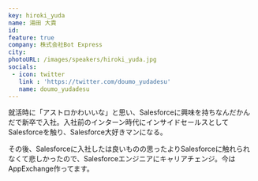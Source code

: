 ```yaml
---
key: hiroki_yuda
name: 湯田 大貴
id: 
feature: true
company: 株式会社Bot Express
city: 
photoURL: /images/speakers/hiroki_yuda.jpg
socials:
 - icon: twitter
   link : 'https://twitter.com/doumo_yudadesu'
   name: doumo_yudadesu
---
```

就活時に「アストロかわいいな」と思い、Salesforceに興味を持ちなんだかんだで新卒で入社。入社前のインターン時代にインサイドセールスとしてSalesforceを触り、Salesforce大好きマンになる。

その後、Salesforceに入社したは良いものの思ったよりSalesforceに触れられなくて悲しかったので、Salesforceエンジニアにキャリアチェンジ。今はAppExchange作ってます。